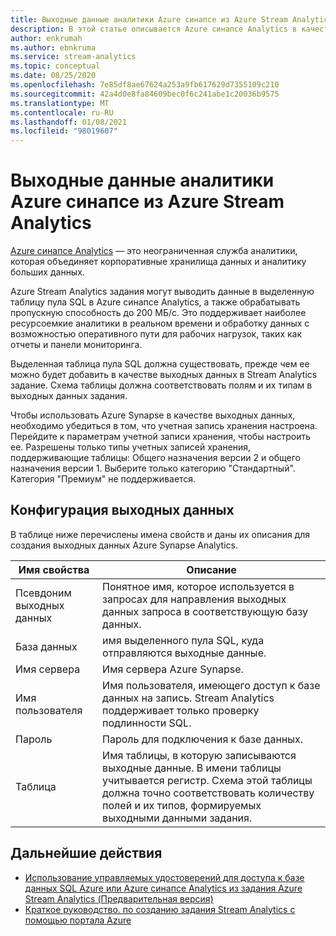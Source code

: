 ```yaml
---
title: Выходные данные аналитики Azure синапсе из Azure Stream Analytics
description: В этой статье описывается Azure синапсе Analytics в качестве выходных данных для Azure Stream Analytics.
author: enkrumah
ms.author: ebnkruma
ms.service: stream-analytics
ms.topic: conceptual
ms.date: 08/25/2020
ms.openlocfilehash: 7e85df8ae67624a253a9fb617629d7355109c210
ms.sourcegitcommit: 42a4d0e8fa84609bec0f6c241abe1c20036b9575
ms.translationtype: MT
ms.contentlocale: ru-RU
ms.lasthandoff: 01/08/2021
ms.locfileid: "98019607"
---
```

# <a name="azure-synapse-analytics-output-from-azure-stream-analytics"></a>Выходные данные аналитики Azure синапсе из Azure Stream Analytics

[Azure синапсе Analytics](https://azure.microsoft.com/services/synapse-analytics) — это неограниченная служба аналитики, которая объединяет корпоративные хранилища данных и аналитику больших данных. 

Azure Stream Analytics задания могут выводить данные в выделенную таблицу пула SQL в Azure синапсе Analytics, а также обрабатывать пропускную способность до 200 МБ/с. Это поддерживает наиболее ресурсоемкие аналитики в реальном времени и обработку данных с возможностью оперативного пути для рабочих нагрузок, таких как отчеты и панели мониторинга.  

Выделенная таблица пула SQL должна существовать, прежде чем ее можно будет добавить в качестве выходных данных в Stream Analytics задание. Схема таблицы должна соответствовать полям и их типам в выходных данных задания. 

Чтобы использовать Azure Synapse в качестве выходных данных, необходимо убедиться в том, что учетная запись хранения настроена. Перейдите к параметрам учетной записи хранения, чтобы настроить ее. Разрешены только типы учетных записей хранения, поддерживающие таблицы: Общего назначения версии 2 и общего назначения версии 1. Выберите только категорию "Стандартный". Категория "Премиум" не поддерживается.

## <a name="output-configuration"></a>Конфигурация выходных данных

В таблице ниже перечислены имена свойств и даны их описания для создания выходных данных Azure Synapse Analytics.

|Имя свойства|Описание|
|-|-|
|Псевдоним выходных данных |Понятное имя, которое используется в запросах для направления выходных данных запроса в соответствующую базу данных. |
|База данных |имя выделенного пула SQL, куда отправляются выходные данные. |
|Имя сервера |Имя сервера Azure Synapse.  |
|Имя пользователя |Имя пользователя, имеющего доступ к базе данных на запись. Stream Analytics поддерживает только проверку подлинности SQL. |
|Пароль |Пароль для подключения к базе данных. |
|Таблица  | Имя таблицы, в которую записываются выходные данные. В имени таблицы учитывается регистр. Схема этой таблицы должна точно соответствовать количеству полей и их типов, формируемых выходными данными задания.|

## <a name="next-steps"></a>Дальнейшие действия

* [Использование управляемых удостоверений для доступа к базе данных SQL Azure или Azure синапсе Analytics из задания Azure Stream Analytics (Предварительная версия)](sql-database-output-managed-identity.md)
* [Краткое руководство. по созданию задания Stream Analytics с помощью портала Azure](stream-analytics-quick-create-portal.md)
